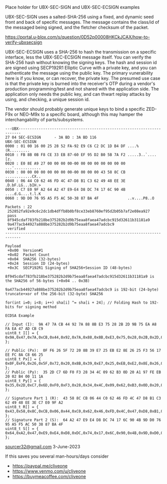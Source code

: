 Place holder for UBX-SEC-SIGN and UBX-SEC-ECSIGN examples

UBX-SEC-SIGN uses a salted-SHA-256 using a fixed, and dynamic seed front and back of specific messages. The message contains the class/id of the messaged being signed, and the fletcher checksum of the packet.

https://portal.u-blox.com/s/question/0D52p00008HKCkJCAX/how-to-verify-ubxsecsign

UBX-SEC-ECSIGN uses a SHA-256 to hash the transmission on a specific interface, less the UBX-SEC-ECSIGN message itself. You can verify the SHA-256 hash without knowing the signing keys. The hash and session id are signed using SECP192R1 Elliptic Curve with a private key, and you can authenticate the message using the public key. The primary vunerability here is if you know, or can recover, the private key. The presumed use case is that the private key is burned into the receiver's OTP during a vendor's production programming/test and not shared with the application side. The application only needs the public key, and can thwart replay attacks by using, and checking, a unique session id.

The vendor should probably generate unique keys to bind a specific ZED-F9x or NEO-M9x to a specific board, although this may hamper the interchangability of parts/subsystems.

```
---UBX-----------------------------------------------------------------------
27 04 SEC-ECSIGN      - 3A BD : 3A BD 116
UBX-SEC-ECSIGN
0000 : 01 00 16 00 25 28 52 FA-92 E9 C6 C2 DC 1D B4 DF ....%(R.........
0010 : FB 8B 0B F8 CE 33 EB 87-60 EF 95 D2 B0 5B 7A F2 .....3..`....[z.
0020 : E0 8E A9 27 00 00 00 00-00 00 00 00 00 00 00 00 ...'............
0030 : 00 00 00 00 00 00 00 00-00 00 00 00 43 58 8C CB ............CX..
0040 : 06 44 C0 62 46 FD 4C 47-D8 B1 C3 62 49 48 EE 3E .D.bF.LG...bIH.>
0050 : C7 E0 9F A2 64 A2 47 E9-E4 D8 DC 74 17 6C 90 4B ....d.G....t.l.K
0060 : 9D D0 76 95 A5 F5 AC 50-38 87 BA 4F             ..v....P8..O

Packets : 22
 252852fa92e9c6c2dc1db4dffb8b0bf8ce33eb8760ef95d2b05b7af2e08ea927
 pass
 8f945cdaf783fb218be375282b2d9b75eaa8faea47adcbc915d32611b31181a9
 9a477acb44927a888be375282b2d9b75eaa8faea47adcbc9
 verified
-----------------------------------------------------------------------------
```
```
Payload
 +0x00  Version#1
 +0x02  Packet Count
 +0x04  SHA256 (32-bytes)
 +0x24  Session ID (24-bytes)
 +0x3C  SECP192R1 Signing of SHA256+Session ID (48-bytes)

8f945cdaf783fb218be375282b2d9b75eaa8faea47adcbc915d32611b31181a9 is the SHA256 of 56-bytes (+0x04 .. 0x3B)

9a477acb44927a888be375282b2d9b75eaa8faea47adcbc9 is 192-bit (24-byte) truncate+xor of the 256-bit (32-byte) SHA256

for(int i=0; i<8; i++) sha[i] ^= sha[i + 24]; // Folding Hash to 192-bits for signing method
```
```
ECDSA Example

// Input (I):  9A 47 7A CB 44 92 7A 88 8B E3 75 28 2B 2D 9B 75 EA A8 FA EA 47 AD CB C9
uint8_t I[] = { 0x9A,0x47,0x7A,0xCB,0x44,0x92,0x7A,0x88,0x8B,0xE3,0x75,0x28,0x2B,0x2D,0x9B,0x75,0xEA,0xA8,0xFA,0xEA,0x47,0xAD,0xCB,0xC9 };

// Public (Px):  0F F6 26 5F 72 20 8B 39 E7 25 EB E2 8E 26 25 F3 56 17 EE FC 8A C8 66 25
uint8_t Px[] = { 0x0F,0xF6,0x26,0x5F,0x72,0x20,0x8B,0x39,0xE7,0x25,0xEB,0xE2,0x8E,0x26,0x25,0xF3,0x56,0x17,0xEE,0xFC,0x8A,0xC8,0x66,0x25 };
// Public (Py):  35 2D C7 6D F0 F3 28 34 4C 09 62 B3 0D 20 A1 97 FE EB 20 02 B4 00 11 1A
uint8_t Py[] = { 0x35,0x2D,0xC7,0x6D,0xF0,0xF3,0x28,0x34,0x4C,0x09,0x62,0xB3,0x0D,0x20,0xA1,0x97,0xFE,0xEB,0x20,0x02,0xB4,0x00,0x11,0x1A };

// Signature Part 1 (R):  43 58 8C CB 06 44 C0 62 46 FD 4C 47 D8 B1 C3 62 49 48 EE 3E C7 E0 9F A2
uint8_t R[] = { 0x43,0x58,0x8C,0xCB,0x06,0x44,0xC0,0x62,0x46,0xFD,0x4C,0x47,0xD8,0xB1,0xC3,0x62,0x49,0x48,0xEE,0x3E,0xC7,0xE0,0x9F,0xA2 };
// Signature Part 2 (S):  64 A2 47 E9 E4 D8 DC 74 17 6C 90 4B 9D D0 76 95 A5 F5 AC 50 38 87 BA 4F
uint8_t S[] = { 0x64,0xA2,0x47,0xE9,0xE4,0xD8,0xDC,0x74,0x17,0x6C,0x90,0x4B,0x9D,0xD0,0x76,0x95,0xA5,0xF5,0xAC,0x50,0x38,0x87,0xBA,0x4F };
```

sourcer32@gmail.com  3-June-2023

If this saves you several man-hours/days consider 
  *  https://paypal.me/cliveone
  *  https://www.venmo.com/u/cliveone
  *  https://buymeacoffee.com/cliveone

